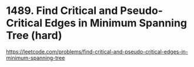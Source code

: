 # 1489. Find Critical and Pseudo-Critical Edges in Minimum Spanning Tree (hard)

https://leetcode.com/problems/find-critical-and-pseudo-critical-edges-in-minimum-spanning-tree
